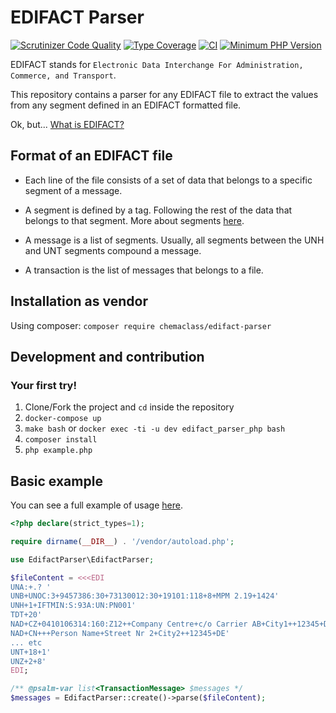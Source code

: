 # EDIFACT Parser

[![Scrutinizer Code Quality](https://scrutinizer-ci.com/g/Chemaclass/EdifactParser/badges/quality-score.png?b=master)](https://scrutinizer-ci.com/g/Chemaclass/EdifactParser/?branch=master)
[![Type Coverage](https://shepherd.dev/github/Chemaclass/EdifactParser/coverage.svg)](https://shepherd.dev/github/chemaclass/EdifactParser)
[![CI](https://github.com/Chemaclass/EdifactParser/workflows/CI/badge.svg?branch=master)](https://github.com/Chemaclass/EdifactParser/actions)
[![Minimum PHP Version](https://img.shields.io/badge/php-%3E%3D%207.4-8892BF.svg?style=flat-square)](https://php.net/)

EDIFACT stands for `Electronic Data Interchange For Administration, Commerce, and Transport`. 

This repository contains a parser for any EDIFACT file to extract the values from any segment
defined in an EDIFACT formatted file. 

Ok, but... [What is EDIFACT?](/docu/README.md)

## Format of an EDIFACT file

* Each line of the file consists of a set of data that belongs to a specific segment of a message.

* A segment is defined by a tag. Following the rest of the data that belongs to that segment. More about segments [here](/docu/segments/README.md).

* A message is a list of segments. Usually, all segments between the UNH and UNT segments compound a message.

* A transaction is the list of messages that belongs to a file. 

## Installation as vendor

Using composer: ```composer require chemaclass/edifact-parser```

## Development and contribution

### Your first try!

1. Clone/Fork the project and `cd` inside the repository
2. `docker-compose up`
3. `make bash` or `docker exec -ti -u dev edifact_parser_php bash` 
4. `composer install`
5. `php example.php`

## Basic example

You can see a full example of usage [here](example.php).

```php
<?php declare(strict_types=1);

require dirname(__DIR__) . '/vendor/autoload.php';

use EdifactParser\EdifactParser;

$fileContent = <<<EDI
UNA:+.? '
UNB+UNOC:3+9457386:30+73130012:30+19101:118+8+MPM 2.19+1424'
UNH+1+IFTMIN:S:93A:UN:PN001'
TDT+20'
NAD+CZ+0410106314:160:Z12++Company Centre+c/o Carrier AB+City1++12345+DE'
NAD+CN+++Person Name+Street Nr 2+City2++12345+DE'
... etc
UNT+18+1'
UNZ+2+8'
EDI;

/** @psalm-var list<TransactionMessage> $messages */
$messages = EdifactParser::create()->parse($fileContent);
```

